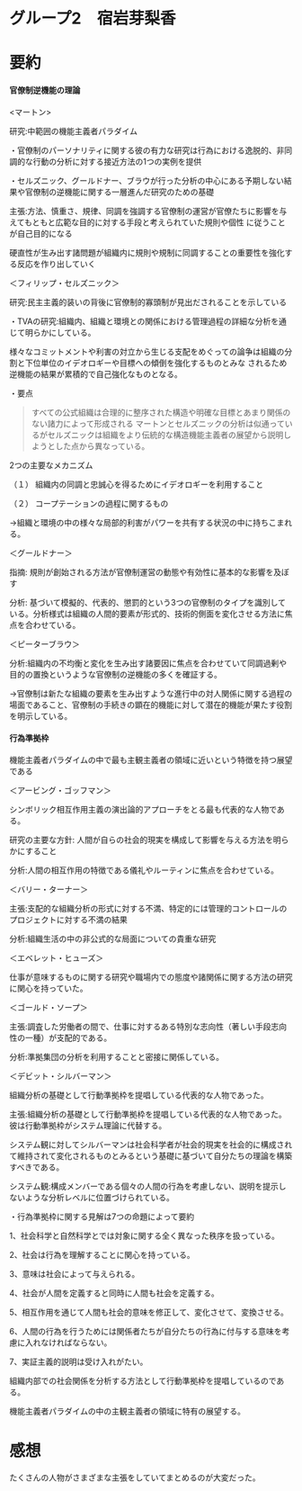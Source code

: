 # グループ2　宿岩芽梨香
# 要約
#### 官僚制逆機能の理論
<マートン>

研究:中範囲の機能主義者パラダイム

・官僚制のパーソナリティに関する彼の有力な研究は行為における逸脱的、非同調的な行動の分析に対する接近方法の1つの実例を提供

・セルズニック、グールドナー、ブラウが行った分析の中心にある予期しない結果や官僚制の逆機能に関する一層進んだ研究のための基礎

主張:方法、慎重さ、規律、同調を強調する官僚制の運営が官僚たちに影響を与えてもともと広範な目的に対する手段と考えられていた規則や個性
に従うことが自己目的になる

硬直性が生み出す諸問題が組織内に規則や規制に同調することの重要性を強化する反応を作り出していく

＜フィリップ・セルズニック＞

研究:民主主義的装いの背後に官僚制的寡頭制が見出だされることを示している

・TVAの研究:組織内、組織と環境との関係における管理過程の詳細な分析を通じて明らかにしている。

様々なコミットメントや利害の対立から生じる支配をめぐっての論争は組織の分割と下位単位のイデオロギーや目標への傾倒を強化するものとみな
されるため逆機能の結果が累積的で自己強化なものとなる。

・要点
> すべての公式組織は合理的に整序された構造や明確な目標とあまり関係のない諸力によって形成される
マートンとセルズニックの分析は似通っているがセルズニックは組織をより伝統的な構造機能主義者の展望から説明しようとした点から異なっている。

2つの主要なメカニズム

（１）	組織内の同調と忠誠心を得るためにイデオロギーを利用すること

（２）	コープテーションの過程に関するもの

→組織と環境の中の様々な局部的利害がパワーを共有する状況の中に持ちこまれる。

＜グールドナー＞

指摘: 規則が創始される方法が官僚制運営の動態や有効性に基本的な影響を及ぼす

分析: 基づいて模擬的、代表的、懲罰的という3つの官僚制のタイプを識別している。分析様式は組織の人間的要素が形式的、技術的側面を変化させる方法に焦点を合わせている。

＜ピーターブラウ＞

分析:組織内の不均衡と変化を生み出す諸要因に焦点を合わせていて同調過剰や目的の置換というような官僚制の逆機能の多くを確証する。

→官僚制は新たな組織の要素を生み出すような進行中の対人関係に関する過程の場面であること、官僚制の手続きの顕在的機能に対して潜在的機能が果たす役割を明示している。

#### 行為準拠枠

機能主義者パラダイムの中で最も主観主義者の領域に近いという特徴を持つ展望である

＜アービング・ゴッフマン＞

シンボリック相互作用主義の演出論的アプローチをとる最も代表的な人物である。

研究の主要な方針: 人間が自らの社会的現実を構成して影響を与える方法を明らかにすること

分析:人間の相互作用の特徴である儀礼やルーティンに焦点を合わせている。

＜バリー・ターナー＞

主張:支配的な組織分析の形式に対する不満、特定的には管理的コントロールのプロジェクトに対する不満の結果

分析:組織生活の中の非公式的な局面についての貴重な研究

＜エベレット・ヒューズ＞

仕事が意味するものに関する研究や職場内での態度や諸関係に関する方法の研究に関心を持っていた。

＜ゴールド・ソープ＞

主張:調査した労働者の間で、仕事に対するある特別な志向性（著しい手段志向性の一種）が支配的である。

分析:準拠集団の分析を利用することと密接に関係している。

＜デビット・シルバーマン＞

組織分析の基礎として行動準拠枠を提唱している代表的な人物であった。

主張:組織分析の基礎として行動準拠枠を提唱している代表的な人物であった。彼は行動準拠枠がシステム理論に代替する。

システム観に対してシルバーマンは社会科学者が社会的現実を社会的に構成されて維持されて変化されるものとみるという基礎に基づいて自分たちの理論を構築すべきである。

システム観:構成メンバーである個々の人間の行為を考慮しない、説明を提示しないような分析レベルに位置づけられている。

・行為準拠枠に関する見解は7つの命題によって要約

1、社会科学と自然科学とでは対象に関する全く異なった秩序を扱っている。

2、社会は行為を理解することに関心を持っている。

3、意味は社会によって与えられる。

4、社会が人間を定義すると同時に人間も社会を定義する。

5、相互作用を通じて人間も社会的意味を修正して、変化させて、変換させる。

6、人間の行為を行うためには関係者たちが自分たちの行為に付与する意味を考慮に入れなければならない。

7、実証主義的説明は受け入れがたい。

組織内部での社会関係を分析する方法として行動準拠枠を提唱しているのである。

機能主義者パラダイムの中の主観主義者の領域に特有の展望する。
# 感想
たくさんの人物がさまざまな主張をしていてまとめるのが大変だった。
